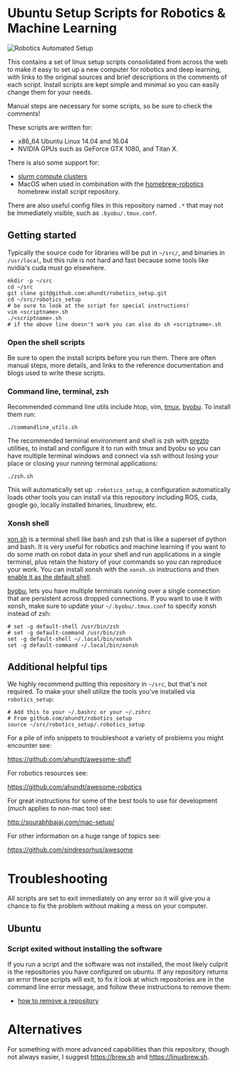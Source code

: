 # Ubuntu Setup Scripts for Robotics & Machine Learning

![Robotics Automated Setup](https://upload.wikimedia.org/wikipedia/commons/5/5d/Advanced_Automation_for_Space_Missions_figure_5-29.gif)

This contains a set of linux setup scripts consolidated from across the web to make it easy to set up a new computer for robotics and deep learning, with links to the original sources and brief descriptions in the comments of each script. Install scripts are kept simple and minimal so you can easily change them for your needs.

Manual steps are necessary for some scripts, so be sure to check the comments!

These scripts are written for:
- x86_64 Ubuntu Linux 14.04 and 16.04
- NVIDIA GPUs such as GeForce GTX 1080, and Titan X.

There is also some support for:
- [slurm compute clusters](https://slurm.schedmd.com/)
- MacOS when used in combination with the [homebrew-robotics](https://github.com/ahundt/homebrew-robotics) homebrew install script repository.


There are also useful config files in this repository named `.*` that may not be immediately visible, such as `.byobu/.tmux.conf`.

## Getting started


Typically the source code for libraries will be put in `~/src/`, and binaries in `/usr/local`, but this rule is not hard and fast because some tools like nvidia's cuda must go elsewhere.

```
mkdir -p ~/src
cd ~/src
git clone git@github.com:ahundt/robotics_setup.git
cd ~/src/robotics_setup
# be sure to look at the script for special instructions!
vim <scriptname>.sh
./<scriptname>.sh
# if the above line doesn't work you can also do sh <scriptname>.sh
```

### Open the shell scripts

Be sure to open the install scripts before you run them. There are often manual steps, more details, and links to the reference documentation and blogs used to write these scripts.

### Command line, terminal, zsh

Recommended command line utils include htop, vim, [tmux](https://github.com/tmux/tmux/wiki), [byobu](http://byobu.co/). To install them run:

```
./commandline_utils.sh
```

The recommended terminal environment and shell is zsh with [prezto](https://github.com/sorin-ionescu/prezto) utilities, to install and configure it to run with tmux and byobu so you can have multiple terminal windows and connect via ssh without losing your place or closing your running terminal applications:

```
./zsh.sh
```

This will automatically set up `.robotics_setup`, a configuration automatically loads other tools you can install via this repository including ROS, cuda, google go, locally installed binaries, linuxbrew, etc.

### Xonsh shell

[xon.sh](https://xon.sh) is a terminal shell like bash and zsh that is like a superset of python and bash. It is very useful for robotics and machine learning if you want to do some math on robot data in your shell and run applications in a single terminal, plus retain the history of your commands so you can reproduce your work. You can install xonsh with the `xonsh.sh` instructions and then [enable it as the default shell](http://xon.sh/customization.html#set-xonsh-as-my-default-shell).

[byobu](http://byobu.co), lets you have multiple terminals running over a single connection that are persistent across dropped connections. If you want to use it with xonsh, make sure to update your `~/.byobu/.tmux.conf` to specify xonsh instead of zsh:

```
# set -g default-shell /usr/bin/zsh
# set -g default-command /usr/bin/zsh
set -g default-shell ~/.local/bin/xonsh
set -g default-command ~/.local/bin/xonsh
```


## Additional helpful tips

We highly recommend putting this repository in `~/src`, but that's not required.
To make your shell utilize the tools you've installed via `robotics_setup`:

    # Add this to your ~/.bashrc or your ~/.zshrc
    # From github.com/ahundt/robotics_setup
    source ~/src/robotics_setup/.robotics_setup

For a pile of info snippets to troubleshoot a variety of problems you might encounter see:

https://github.com/ahundt/awesome-stuff

For robotics resources see:

https://github.com/ahundt/awesome-robotics

For great instructions for some of the best tools to use for development (much applies to non-mac too) see:

http://sourabhbajaj.com/mac-setup/

For other information on a huge range of topics see:

https://github.com/sindresorhus/awesome

# Troubleshooting

All scripts are set to exit immediately on any error so it will give you a chance to fix the problem without making a mess on your computer.

## Ubuntu

### Script exited without installing the software

If you run a script and the software was not installed, the most likely culprit is the repositories you have configured on ubuntu. If any repository returns an error these scripts will exit, to fix it look at which repositories are in the command line error message, and follow these instructions to remove them:

- [how to remove a repository](https://askubuntu.com/questions/43345/how-to-remove-a-repository)

# Alternatives

For something with more advanced capabilities than this repository, though not always easier, I suggest https://brew.sh and https://linuxbrew.sh.
